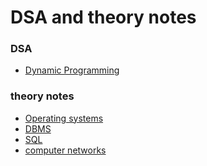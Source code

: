 # DSA and theory notes

### DSA 
- [Dynamic Programming](/dsa/Dynamic%20Programming/dynamic_programming.md) 

### theory notes
- [Operating systems](/theory/operating%20systems/operating_system.md)
- [DBMS](/theory/dbms/dbms.md)
- [SQL]()
- [computer networks](/theory/computer%20networks/computer_networks.md)

